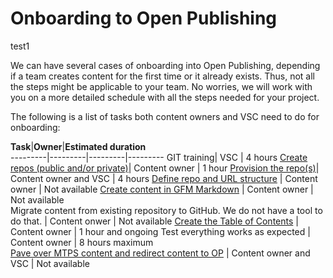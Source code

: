 # Onboarding to Open Publishing #

test1

We can have several cases of onboarding into Open Publishing, depending if a team creates content for the first time or it already exists. Thus, not all the steps might be applicable to your team. No worries, we will work with you on a more detailed schedule with all the steps needed for your project. 

The following is a list of tasks both content owners and VSC need to do for onboarding:


**Task**|**Owner**|**Estimated duration**  
---------|---------|---------|---------
GIT training| VSC | 4 hours
[Create repos (public and/or private)](partnerdocs/repo-creation.md)| Content owner | 1 hour
[Provision the repo(s)](engdocs/repo-provision.md)| Content owner and VSC | 4 hours
[Define repo and URL structure](partnerdocs/URL-management.md) | Content owner | Not available
[Create content in GFM Markdown](partnerdocs/GFM.md) | Content owner | Not available       
Migrate content from existing repository to GitHub. We do not have a tool to do that. | Content onwer | Not available
[Create the Table of Contents](partnerdocs/TOC-management.md) | Content owner | 1 hour and ongoing
Test everything works as expected | Content owner | 8 hours maximum      
[Pave over MTPS content and redirect content to OP](partnerdocs/paveover-MTPS-content.md) | Content owner and VSC | Not available 

